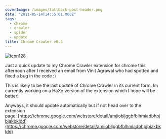 ```yaml
---
coverImage: /images/fallback-post-header.png
date: "2011-05-14T14:55:01.000Z"
tags:
  - chrome
  - crawler
  - spider
  - update
title: Chrome Crawler v0.5
---
```


[![](/wp-content/uploads/2011/05/icon128.png "icon128")](/wp-content/uploads/2011/05/icon128.png)

Just a quick update to my Chrome Crawler extension for chrome this afternoon after I received an email from Vinit Agrawal who had spotted and fixed a bug in the code :)

<!-- more -->

This is likely to be the last update of Chrome Crawler in its current form. Im currently working on a HaXe version of the extension which I hope will be better!

Anyways, it should update automatically but if not head over to the extension page: [https://chrome.google.com/webstore/detail/amjiobljggbfblhmiadbhpjbjakbkldd](https://chrome.google.com/webstore/detail/amjiobljggbfblhmiadbhpjbjakbkldd)
